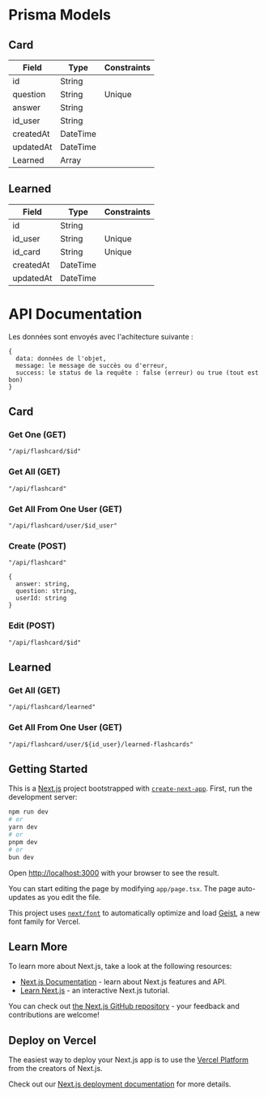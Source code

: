 # Prisma Models

## Card

| Field      | Type     | Constraints |
|------------|----------|-------------|
| id         | String   |             |
| question   | String   |   Unique    |
| answer     | String   |             |
| id_user    | String   |             |
| createdAt  | DateTime |             |
| updatedAt  | DateTime |             |
| Learned    | Array    |             |

## Learned

| Field      | Type     | Constraints |
|------------|----------|-------------|
| id         | String   |             |
| id_user    | String   |   Unique    |
| id_card    | String   |   Unique    |
| createdAt  | DateTime |             |
| updatedAt  | DateTime |             |

# API Documentation

Les données sont envoyés avec l'achitecture suivante :
```
{
  data: données de l'objet,
  message: le message de succès ou d'erreur,
  success: le status de la requête : false (erreur) ou true (tout est bon)
}
```

## Card

### Get One (GET)
```
"/api/flashcard/$id"
```

### Get All (GET)
```
"/api/flashcard"
```

### Get All From One User (GET)
```
"/api/flashcard/user/$id_user"
```

### Create (POST)
```
"/api/flashcard"
```

```
{
  answer: string,
  question: string,
  userId: string
}
```


### Edit (POST)
```
"/api/flashcard/$id"
```


## Learned

### Get All (GET)
```
"/api/flashcard/learned"
```

### Get All From One User (GET)
```
"/api/flashcard/user/${id_user}/learned-flashcards"
```


 











## Getting Started

This is a [Next.js](https://nextjs.org) project bootstrapped with [`create-next-app`](https://nextjs.org/docs/app/api-reference/cli/create-next-app).
First, run the development server:

```bash
npm run dev
# or
yarn dev
# or
pnpm dev
# or
bun dev
```

Open [http://localhost:3000](http://localhost:3000) with your browser to see the result.

You can start editing the page by modifying `app/page.tsx`. The page auto-updates as you edit the file.

This project uses [`next/font`](https://nextjs.org/docs/app/building-your-application/optimizing/fonts) to automatically optimize and load [Geist](https://vercel.com/font), a new font family for Vercel.

## Learn More

To learn more about Next.js, take a look at the following resources:

- [Next.js Documentation](https://nextjs.org/docs) - learn about Next.js features and API.
- [Learn Next.js](https://nextjs.org/learn) - an interactive Next.js tutorial.

You can check out [the Next.js GitHub repository](https://github.com/vercel/next.js) - your feedback and contributions are welcome!

## Deploy on Vercel

The easiest way to deploy your Next.js app is to use the [Vercel Platform](https://vercel.com/new?utm_medium=default-template&filter=next.js&utm_source=create-next-app&utm_campaign=create-next-app-readme) from the creators of Next.js.

Check out our [Next.js deployment documentation](https://nextjs.org/docs/app/building-your-application/deploying) for more details.
